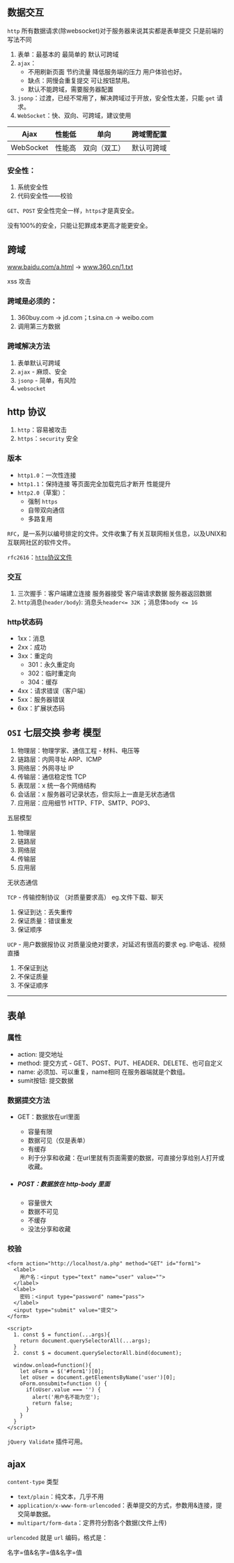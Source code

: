 ## 数据交互

`http` 所有数据请求(除websocket)对于服务器来说其实都是表单提交 只是前端的写法不同

1. 表单：最基本的 最简单的 默认可跨域
2. `ajax`：
    - 不用刷新页面 节约流量 降低服务端的压力  用户体验也好。
    - 缺点：网慢会重复提交 可让按钮禁用。
    - 默认不能跨域，需要服务器配置
3. `jsonp`：过渡，已经不常用了，解决跨域过于开放，安全性太差，只能 `get` 请求。
4. `WebSocket`：快、双向、可跨域，建议使用

Ajax|性能低|单向|跨域需配置
:---:|:---:|:---:|:---:
WebSocket|性能高|双向（双工）|默认可跨域

### 安全性：
1. 系统安全性
2. 代码安全性——校验

`GET`、`POST` 安全性完全一样，`https`才是真安全。

没有100%的安全，只能让犯罪成本更高才能更安全。

## 跨域

www.baidu.com/a.html  ->   www.360.cn/1.txt

xss 攻击

### 跨域是必须的：
1. 360buy.com -> jd.com；t.sina.cn -> weibo.com
2. 调用第三方数据

### 跨域解决方法
1. 表单默认可跨域
2. `ajax` - 麻烦、安全
3. `jsonp` - 简单，有风险
4. `websocket`


## http 协议

1. `http`：容易被攻击
2. `https`：`security`   安全

### 版本
- `http1.0`：一次性连接
- `http1.1`：保持连接 等页面完全加载完后才断开  性能提升
- `http2.0`（草案）：
    - 强制 `https`
    - 自带双向通信
    - 多路复用

`RFC`，是一系列以编号排定的文件。文件收集了有关互联网相关信息，以及UNIX和互联网社区的软件文件。

`rfc2616`：[`http`协议文件](https://tools.ietf.org/html/rfc2616)

### 交互
1. 三次握手：客户端建立连接  服务器接受  客户端请求数据  服务器返回数据
2. `http`消息(`header/body`): 消息头`header<= 32K` ；消息体`body <= 1G`

### http状态码

- 1xx：消息
- 2xx：成功
- 3xx：重定向
  - 301：永久重定向
  - 302：临时重定向
  - 304：缓存
- 4xx：请求错误（客户端）
- 5xx：服务器错误
- 6xx：扩展状态码

## `OSI` 七层交换 参考 模型

1. 物理层：物理学家、通信工程 - 材料、电压等
2. 链路层：内网寻址     ARP、ICMP
3. 网络层：外网寻址     IP
4. 传输层：通信稳定性   TCP
5. 表现层：x 统一各个网络结构
6. 会话层：x 服务器可记录状态，但实际上一直是无状态通信
7. 应用层：应用细节     HTTP、FTP、SMTP、POP3、

五层模型
1. 物理层
2. 链路层
3. 网络层
4. 传输层
5. 应用层

无状态通信

`TCP` - 传输控制协议 （对质量要求高）  eg.文件下载、聊天

  1. 保证到达：丢失重传
  2. 保证质量：错误重发
  3. 保证顺序
  
`UCP` - 用户数据报协议  对质量没绝对要求，对延迟有很高的要求  eg. IP电话、视频直播

  1. 不保证到达
  2. 不保证质量
  3. 不保证顺序

----

## 表单

### 属性

- action:  提交地址
- method:  提交方式 - GET、POST、PUT、HEADER、DELETE、也可自定义
- name:    必须加、可以重复，name相同 在服务器端就是个数组。
- sumit按钮: 提交数据

### 数据提交方法

- GET：数据放在url里面
  - 容量有限
  - 数据可见（仅是表单）
  - 有缓存
  - 利于分享和收藏：在url里就有页面需要的数据，可直接分享给别人打开或收藏。

- ##### POST：数据放在 http-body 里面
  - 容量很大
  - 数据不可见
  - 不缓存
  - 没法分享和收藏

### 校验

    <form action="http://localhost/a.php" method="GET" id="form1">
      <label>
        用户名：<input type="text" name="user" value="">
      </label>
      <label>
        密码：<input type="password" name="pass">
      </label>
      <input type="submit" value="提交">
    </form>

    <script>
      1. const $ = function(...args){
        return document.querySelectorAll(...args);
      }
      2. const $ = document.querySelectorAll.bind(document);
    
      window.onload=function(){
        let oForm = $('#form1')[0];
        let oUser = document.getElementsByName('user')[0];
        oForm.onsubmit=function () {
          if(oUser.value === '') {
            alert('用户名不能为空');
            return false;
          }
        }
      }
    </script>

`jQuery Validate` 插件可用。

## ajax

`content-type` 类型

- `text/plain`：纯文本，几乎不用
- `application/x-www-form-urlencoded`：表单提交的方式，参数用&连接，提交简单数据。
- `multipart/form-data`：定界符分割各个数据(文件上传)

`urlencoded` 就是 `url` 编码，格式是：

名字=值&名字=值&名字=值



























